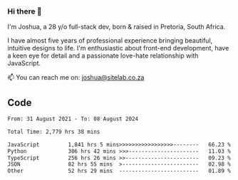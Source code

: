 ### Hi there 👋

I'm Joshua, a 28 y/o full-stack dev, born & raised in Pretoria, South Africa. 

I have almost five years of professional experience bringing beautiful, intuitive designs to life. I'm enthusiastic about front-end development, have a keen eye for detail and a passionate love-hate relationship with JavaScript.

📫 You can reach me on: joshua@sitelab.co.za

## **Code**

<!--START_SECTION:waka-->

```txt
From: 31 August 2021 - To: 08 August 2024

Total Time: 2,779 hrs 38 mins

JavaScript         1,841 hrs 5 mins>>>>>>>>>>>>>>>>>--------   66.23 %
Python             306 hrs 42 mins >>>----------------------   11.03 %
TypeScript         256 hrs 26 mins >>-----------------------   09.23 %
JSON               82 hrs 55 mins  >------------------------   02.98 %
Other              52 hrs 29 mins  -------------------------   01.89 %
```

<!--END_SECTION:waka-->
